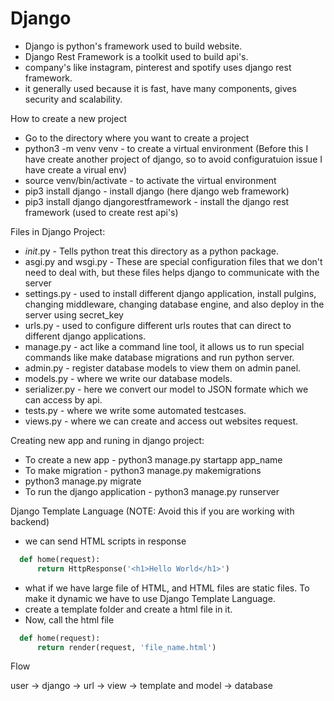# Django

* Django is python's framework used to build website.
* Django Rest Framework is a toolkit used to build api's.
* company's like instagram, pinterest and spotify uses django rest framework.
* it generally used because it is fast, have many components, gives security and scalability.

How to create a new project

* Go to the directory where you want to create a project
* python3 -m venv venv - to create a virtual environment (Before this I have create another project of django, so to avoid configuratuion issue I have create a virual env)
* source venv/bin/activate - to activate the virtual environment
* pip3 install django - install django (here django web framework)
* pip3 install django djangorestframework - install the django rest framework (used to create rest api's)

Files in Django Project:

* _init_.py - Tells python treat this directory as a python package.
* asgi.py  and wsgi.py - These are special configuration files that we don't need to deal with, but these files helps django to communicate with the server
* settings.py - used to install different django application, install pulgins, changing middleware, changing database engine, and also deploy in the server using secret_key
* urls.py - used to configure different urls routes that can direct to different django applications.
* manage.py - act like a command line tool, it allows us to run special commands like make database migrations and run python server.
* admin.py - register database models to view them on admin panel.
* models.py - where we write our database models.
* serializer.py - here we convert our model to JSON formate which we can access by api.
* tests.py -  where we write some automated testcases.
* views.py - where we can create and access out websites request.

Creating new app and runing in django project:

* To create a new app - python3 manage.py startapp app_name
* To make migration - python3 manage.py makemigrations
* python3 manage.py migrate
* To run the django application - python3 manage.py runserver

Django Template Language (NOTE: Avoid this if you are working with backend)

* we can send HTML scripts in response
```python
  def home(request):
      return HttpResponse('<h1>Hello World</h1>')
```
* what if we have large file of HTML, and HTML files are static files. To make it dynamic we have to use Django Template Language.
* create a template folder and create a html file in it.
* Now, call the html file
```python
  def home(request):
      return render(request, 'file_name.html')
```

Flow

user -> django -> url -> view -> template and model -> database












